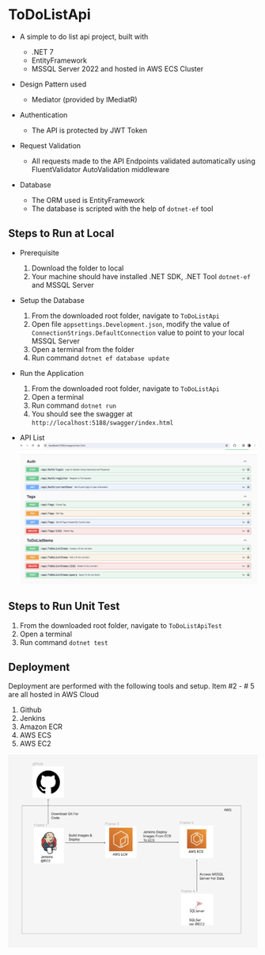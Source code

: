 # ToDoListApi

- A simple to do list api project, built with
  - .NET 7
  - EntityFramework
  - MSSQL Server 2022
and hosted in AWS ECS Cluster

- Design Pattern used
  - Mediator (provided by IMediatR)

- Authentication
  - The API is protected by JWT Token

- Request Validation
    - All requests made to the API Endpoints validated automatically using FluentValidator AutoValidation middleware

- Database
    - The ORM used is EntityFramework
    - The database is scripted with the help of `dotnet-ef` tool

## Steps to Run at Local

- Prerequisite
  1. Download the folder to local
  2. Your machine should have installed .NET SDK, .NET Tool `dotnet-ef` and MSSQL Server

- Setup the Database
  1. From the downloaded root folder, navigate to `ToDoListApi`
  2. Open file `appsettings.Development.json`, modify the value of `ConnectionStrings.DefaultConnection` value to point to your local MSSQL Server 
  3. Open a terminal from the folder
  4. Run command `dotnet ef database update`

- Run the Application
  1. From the downloaded root folder, navigate to `ToDoListApi`
  2. Open a terminal
  3. Run command `dotnet run`
  4. You should see the swagger at `http://localhost:5188/swagger/index.html`

- API List
![API](api.png "API")

## Steps to Run Unit Test

1. From the downloaded root folder, navigate to `ToDoListApiTest`
2. Open a terminal
3. Run command `dotnet test`

## Deployment
Deployment are performed with the following tools and setup. Item #2 - # 5 are all hosted in AWS Cloud
1. Github
2. Jenkins
3. Amazon ECR
4. AWS ECS
5. AWS EC2

![Architecture](arch.png "Architecture")


